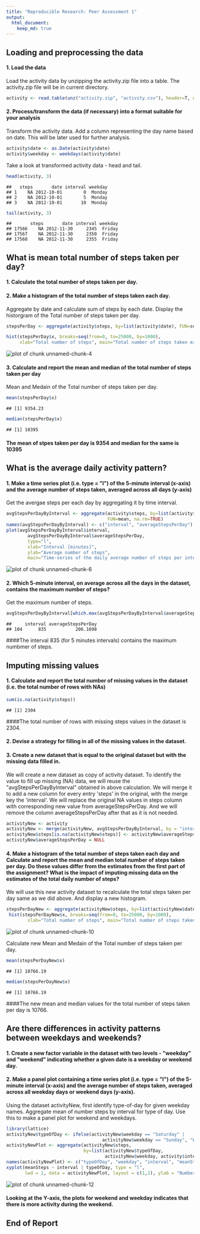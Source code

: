 ```yaml
---
title: "Reproducible Research: Peer Assessment 1"
output: 
  html_document:
    keep_md: true
---
```



## Loading and preprocessing the data

#### 1. Load the data

Load the activity data by unzipping the activity.zip file into a table. The activity.zip file   will be in current directory.


```r
activity <- read.table(unz("activity.zip", "activity.csv"), header=T, quote="\"", sep=",")
```

#### 2. Process/transform the data (if necessary) into a format suitable for your analysis

Transform the activity data. Add a column representing the day name based on date. This will be later used for further analysis.

```r
activity$date <- as.Date(activity$date)
activity$weekday <- weekdays(activity$date)
```

Take a look at transformed activity data - head and tail.

```r
head(activity, 3)
```

```
##   steps       date interval weekday
## 1    NA 2012-10-01        0  Monday
## 2    NA 2012-10-01        5  Monday
## 3    NA 2012-10-01       10  Monday
```

```r
tail(activity, 3)
```

```
##       steps       date interval weekday
## 17566    NA 2012-11-30     2345  Friday
## 17567    NA 2012-11-30     2350  Friday
## 17568    NA 2012-11-30     2355  Friday
```

## What is mean total number of steps taken per day?

#### 1. Calculate the total number of steps taken per day.
#### 2. Make a histogram of the total number of steps taken each day.

Aggregate by date and calculate sum of steps by each date. Display the historgram of the Total number of steps taken per day.


```r
stepsPerDay <- aggregate(activity$steps, by=list(activity$date), FUN=sum, na.rm=TRUE)

hist(stepsPerDay$x, breaks=seq(from=0, to=25000, by=1000), 
     xlab="Total number of steps", main="Total number of steps taken each day")
```

![plot of chunk unnamed-chunk-4](figure/unnamed-chunk-4-1.png) 

#### 3. Calculate and report the mean and median of the total number of steps taken per day

Mean and Medain of the Total number of steps taken per day.

```r
mean(stepsPerDay$x)
```

```
## [1] 9354.23
```

```r
median(stepsPerDay$x)
```

```
## [1] 10395
```

#### The mean of stpes taken per day is 9354 and median for the same is 10395

## What is the average daily activity pattern?

#### 1. Make a time series plot (i.e. type = "l") of the 5-minute interval (x-axis) and the average number of steps taken, averaged across all days (y-axis)

Get the avergae steps per each day by aggregating it by time interval.


```r
avgStepsPerDayByInterval <- aggregate(activity$steps, by=list(activity$interval), 
                                      FUN=mean, na.rm=TRUE)
names(avgStepsPerDayByInterval) <- c("interval", "averageStepsPerDay")
plot(avgStepsPerDayByInterval$interval, 
        avgStepsPerDayByInterval$averageStepsPerDay, 
        type="l", 
        xlab="Interval [minutes]", 
        ylab="Average number of steps", 
        main="Time-series of the daily average number of steps per intervals")
```

![plot of chunk unnamed-chunk-6](figure/unnamed-chunk-6-1.png) 

#### 2. Which 5-minute interval, on average across all the days in the dataset, contains the maximum number of steps?

Get the maximum number of steps.


```r
avgStepsPerDayByInterval[which.max(avgStepsPerDayByInterval$averageStepsPerDay), ]
```

```
##     interval averageStepsPerDay
## 104      835           206.1698
```
####The interval 835 (for 5 minutes intervals) contains the maximum numbmer of steps.

## Imputing missing values

#### 1. Calculate and report the total number of missing values in the dataset (i.e. the total number of rows with NAs)

```r
sum(is.na(activity$steps))
```

```
## [1] 2304
```
####The total number of rows with missing steps values in the dataset is 2304. 

#### 2. Devise a strategy for filling in all of the missing values in the dataset.
#### 3. Create a new dataset that is equal to the original dataset but with the missing data filled in.  
We will create a new dataset as copy of activity dataset. To identify the value to fill up missing (NA) data, we will reuse the "avgStepsPerDayByInterval" obtained in above calculation. We will merge it to add a new column for every entry 'steps' in the original, with the merge key the 'interval'. We will replace the original NA values in steps column with corresponding new value from averageStepsPerDay. And we will remove the column averageStepsPerDay after that as it is not needed.


```r
activityNew <- activity
activityNew <- merge(activityNew, avgStepsPerDayByInterval, by = "interval")
activityNew$steps[is.na(activityNew$steps)] <- activityNew$averageStepsPerDay[is.na(activityNew$steps)]
activityNew$averageStepsPerDay = NULL
```
#### 4. Make a histogram of the total number of steps taken each day and Calculate and report the mean and median total number of steps taken per day. Do these values differ from the estimates from the first part of the assignment? What is the impact of imputing missing data on the estimates of the total daily number of steps?

We will use this new activity dataset to recalculate the total steps taken per day same as we did above. And display a new histogram.


```r
stepsPerDayNew <- aggregate(activityNew$steps, by=list(activityNew$date), FUN=sum, na.rm=TRUE)
 hist(stepsPerDayNew$x, breaks=seq(from=0, to=25000, by=1000), 
        xlab="Total number of steps", main="Total number of steps taken each day")
```

![plot of chunk unnamed-chunk-10](figure/unnamed-chunk-10-1.png) 

Calculate new Mean and Medain of the Total number of steps taken per day.

```r
mean(stepsPerDayNew$x)
```

```
## [1] 10766.19
```

```r
median(stepsPerDayNew$x)
```

```
## [1] 10766.19
```
####The new mean and median values for the total number of steps taken per day is 10766.


## Are there differences in activity patterns between weekdays and weekends?

#### 1. Create a new factor variable in the dataset with two levels - "weekday" and "weekend" indicating whether a given date is a weekday or weekend day.
#### 2. Make a panel plot containing a time series plot (i.e. type = "l") of the 5-minute interval (x-axis) and the average number of steps taken, averaged across all weekday days or weekend days (y-axis).

Using the dataset activityNew, first identify type-of-day for given weekday names. Aggregate mean of number steps by interval for type of day. Use this to make a panel plot for weekend and weekdays.


```r
library(lattice)
activityNew$typeOfDay <- ifelse(activityNew$weekday == "Saturday" | 
                                    activityNew$weekday == "Sunday", "Weekend", "Weekday")
activityNewPlot <- aggregate(activityNew$steps, 
                             by=list(activityNew$typeOfDay, 
                                     activityNew$weekday, activity$interval), mean)
names(activityNewPlot) <- c("typeOfDay", "weekday", "interval", "meanSteps")
xyplot(meanSteps ~ interval | typeOfDay, type = "l", 
       lwd = 1, data = activityNewPlot, layout = c(1,2), ylab = "Number of Steps (mean)")
```

![plot of chunk unnamed-chunk-12](figure/unnamed-chunk-12-1.png) 

#### Looking at the Y-axis, the plots for weekend and weekday indicates that there is more activity during the weekend.

## End of Report
